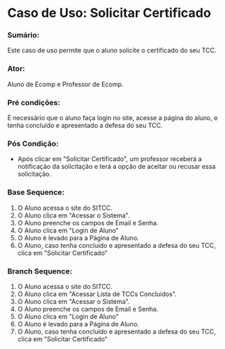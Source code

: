 # Caso de Uso: Solicitar Certificado

### Sumário: 
Este caso de uso permite que o aluno solicite o certificado do seu TCC.

### Ator:
Aluno de Ecomp e Professor de Ecomp.

### Pré condições: 
É necessário que o aluno faça login no site, acesse a página do aluno, e tenha concluído e apresentado a defesa do seu TCC.

### Pós Condição:
- Após clicar em "Solicitar Certificado", um professor receberá a notificação da solicitação e terá a opção de aceitar ou recusar essa solicitação.

### Base Sequence:
1) O Aluno acessa o site do SITCC.
2) O Aluno clica em "Acessar o Sistema".
3) O Aluno preenche os campos de Email e Senha.
4) O Aluno clica em "Login de Aluno"
5) O Aluno é levado para a Página de Aluno.
6) O Aluno, caso tenha concluído e apresentado a defesa do seu TCC, clica em "Solicitar Certificado"

### Branch Sequence:
1) O Aluno acessa o site do SITCC.
2) O Aluno clica em "Acessar Lista de TCCs Concluídos".
3) O Aluno clica em "Acessar o Sistema".
4) O Aluno preenche os campos de Email e Senha.
5) O Aluno clica em "Login de Aluno"
6) O Aluno é levado para a Página de Aluno.
7) O Aluno, caso tenha concluído e apresentado a defesa do seu TCC, clica em "Solicitar Certificado"
